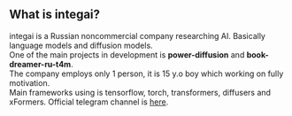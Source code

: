 ## What is integai?
integai is a Russian noncommercial company researching AI. Basically language models and diffusion models.<br>
One of the main projects in development is <b>power-diffusion</b> and <b>book-dreamer-ru-t4m</b>.<br>
The company employs only 1 person, it is 15 y.o boy which working on fully motivation.<br>
Main frameworks using is tensorflow, torch, transformers, diffusers and xFormers.
Official telegram channel is [here](https://t.me/integai).
